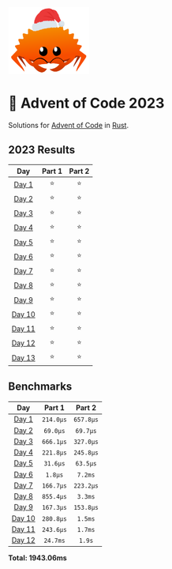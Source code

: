 <img src="./.assets/christmas_ferris.png" width="164">

# 🎄 Advent of Code 2023

Solutions for [Advent of Code](https://adventofcode.com/) in [Rust](https://www.rust-lang.org/).

<!--- advent_readme_stars table --->
## 2023 Results

| Day | Part 1 | Part 2 |
| :---: | :---: | :---: |
| [Day 1](https://adventofcode.com/2023/day/1) | ⭐ | ⭐ |
| [Day 2](https://adventofcode.com/2023/day/2) | ⭐ | ⭐ |
| [Day 3](https://adventofcode.com/2023/day/3) | ⭐ | ⭐ |
| [Day 4](https://adventofcode.com/2023/day/4) | ⭐ | ⭐ |
| [Day 5](https://adventofcode.com/2023/day/5) | ⭐ | ⭐ |
| [Day 6](https://adventofcode.com/2023/day/6) | ⭐ | ⭐ |
| [Day 7](https://adventofcode.com/2023/day/7) | ⭐ | ⭐ |
| [Day 8](https://adventofcode.com/2023/day/8) | ⭐ | ⭐ |
| [Day 9](https://adventofcode.com/2023/day/9) | ⭐ | ⭐ |
| [Day 10](https://adventofcode.com/2023/day/10) | ⭐ | ⭐ |
| [Day 11](https://adventofcode.com/2023/day/11) | ⭐ | ⭐ |
| [Day 12](https://adventofcode.com/2023/day/12) | ⭐ | ⭐ |
| [Day 13](https://adventofcode.com/2023/day/13) | ⭐ | ⭐ |
<!--- advent_readme_stars table --->

<!--- benchmarking table --->
## Benchmarks

| Day | Part 1 | Part 2 |
| :---: | :---: | :---:  |
| [Day 1](./src/bin/01.rs) | `214.0µs` | `657.8µs` |
| [Day 2](./src/bin/02.rs) | `69.0µs` | `69.7µs` |
| [Day 3](./src/bin/03.rs) | `666.1µs` | `327.0µs` |
| [Day 4](./src/bin/04.rs) | `221.8µs` | `245.8µs` |
| [Day 5](./src/bin/05.rs) | `31.6µs` | `63.5µs` |
| [Day 6](./src/bin/06.rs) | `1.8µs` | `7.2ms` |
| [Day 7](./src/bin/07.rs) | `166.7µs` | `223.2µs` |
| [Day 8](./src/bin/08.rs) | `855.4µs` | `3.3ms` |
| [Day 9](./src/bin/09.rs) | `167.3µs` | `153.8µs` |
| [Day 10](./src/bin/10.rs) | `280.8µs` | `1.5ms` |
| [Day 11](./src/bin/11.rs) | `243.6µs` | `1.7ms` |
| [Day 12](./src/bin/12.rs) | `24.7ms` | `1.9s` |

**Total: 1943.06ms**
<!--- benchmarking table --->
